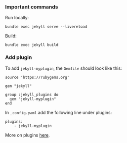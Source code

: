 ### Important commands

Run locally:
```
bundle exec jekyll serve --livereload
```

Build:
```
bundle exec jekyll build
```

### Add plugin
To add `jekyll-myplugin`, the `Gemfile` should look like this:
```
source 'https://rubygems.org'

gem "jekyll"

group :jekyll_plugins do
  gem "jekyll-myplugin"
end
```
In `_config.yaml` add the following line under plugins:
```
plugins:
    - jekyll-myplugin
```

More on plugins [here](https://jekyllrb.com/docs/step-by-step/10-deployment/#plugins).